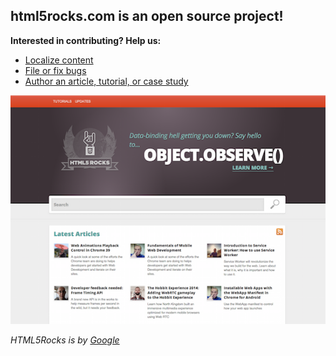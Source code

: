 ## html5rocks.com is an open source project!

**Interested in contributing? Help us:**

- [Localize content](https://github.com/html5rocks/www.html5rocks.com/blob/master/LOCALIZATION.md)
- [File or fix bugs](https://github.com/html5rocks/www.html5rocks.com/issues)
- [Author an article, tutorial, or case study](https://github.com/html5rocks/www.html5rocks.com/wiki/Contributors-Guide)

[![HTML5Rocks Screenshot](https://github.com/html5rocks/www.html5rocks.com/raw/master/static/images/screenshots/landing_page.png)](http://www.html5rocks.com)

*HTML5Rocks is by [Google](https://github.com/google)*

